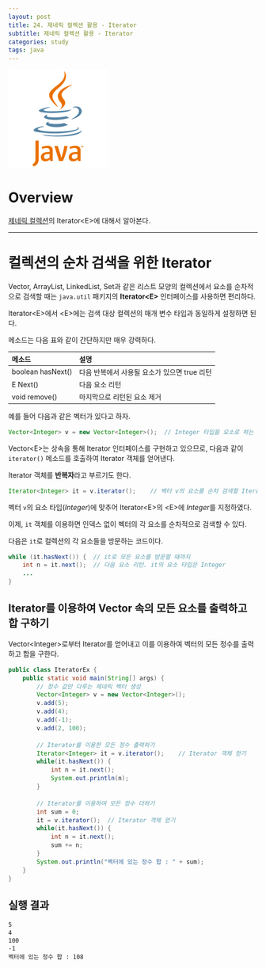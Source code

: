 ```yaml
---
layout: post
title: 24. 제네릭 컬렉션 활용 - Iterator
subtitle: 제네릭 컬렉션 활용 - Iterator
categories: study
tags: java
---
```


![javalogo](/assets/img/logo/java-logo.png)

# Overview 

[제네릭 컬렉션](/study/2019/08/29/java_21_collection/)의 Iterator&lt;E&gt;에 대해서 알아본다.

***

# 컬렉션의 순차 검색을 위한 Iterator

Vector, ArrayList, LinkedList, Set과 같은 리스트 모양의 컬렉션에서 요소를 순차적으로 검색할 때는 `java.util` 패키지의 **Iterator&lt;E&gt;** 인터페이스를 사용하면 편리하다.

Iterator&lt;E&gt;에서 &lt;E&gt;에는 검색 대상 컬렉션의 매개 변수 타입과 동일하게 설정하면 된다.

메소드는 다음 표와 같이 간단하지만 매우 강력하다.

| 메소드 | 설명 |
| :---------- | :---------- |
| boolean hasNext() | 다음 반복에서 사용될 요소가 있으면 true 리턴 |
| E Next() | 다음 요소 리턴 |
| void remove() | 마지막으로 리턴된 요소 제거 |

예를 들어 다음과 같은 벡터가 있다고 하자.

```java
Vector<Integer> v = new Vector<Integer>();  // Integer 타입을 요소로 하는 벡터
```

Vector&lt;E&gt;는 상속을 통해 Iterator 인터페이스를 구현하고 있으므로, 다음과 같이 `iterator()` 메소드를 호출하여 Iterator 객체를 얻어낸다.

Iterator 객체를 **반복자**라고 부르기도 한다.

```java
Iterator<Integer> it = v.iterator();    // 벡터 v의 요소를 순차 검색할 Iterator 객체 리턴
```

벡터 `v`의 요소 타입(*Integer*)에 맞추어 Iterator&lt;E&gt;의 &lt;E&gt;에 *Integer*를 지정하였다.

이제, `it` 객체를 이용하면 인덱스 없이 벡터의 각 요소를 순차적으로 검색할 수 있다.

다음은 `it`로 컬렉션의 각 요소들을 방문하는 코드이다.

```java
while (it.hasNext()) {  // it로 모든 요소를 방문할 때까지
    int n = it.next();  // 다음 요소 리턴. it의 요소 타입은 Integer
    ...
}
```

## Iterator를 이용하여 Vector 속의 모든 요소를 출력하고 합 구하기

Vector&lt;Integer&gt;로부터 Iterator를 얻어내고 이를 이용하여 벡터의 모든 정수를 출력하고 합을 구한다.

```java
public class IteratorEx {
    public static void main(String[] args) {
        // 정수 값만 다루는 제네릭 벡터 생성
        Vector<Integer> v = new Vector<Integer>();
        v.add(5);
        v.add(4);
        v.add(-1);
        v.add(2, 100);

        // Iterator를 이용한 모든 정수 출력하기
        Iterator<Integer> it = v.iterator();    // Iterator 객체 얻기
        while(it.hasNext()) {
            int n = it.next();
            System.out.println(n);
        }

        // Iterator를 이용하여 모든 정수 더하기
        int sum = 0;
        it = v.iterator();  // Iterator 객체 얻기
        while(it.hasNext()) {
            int n = it.next();
            sum += n;
        }
        System.out.println("벡터에 있는 정수 합 : " + sum);
    }
}
```

## 실행 결과

```
5
4
100
-1
벡터에 있는 정수 합 : 108
```